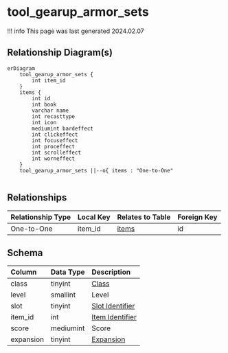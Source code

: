 # tool_gearup_armor_sets

!!! info
	This page was last generated 2024.02.07

## Relationship Diagram(s)

```mermaid
erDiagram
    tool_gearup_armor_sets {
        int item_id
    }
    items {
        int id
        int book
        varchar name
        int recasttype
        int icon
        mediumint bardeffect
        int clickeffect
        int focuseffect
        int proceffect
        int scrolleffect
        int worneffect
    }
    tool_gearup_armor_sets ||--o{ items : "One-to-One"


```


## Relationships

| Relationship Type | Local Key | Relates to Table | Foreign Key |
| :--- | :--- | :--- | :--- |
| One-to-One | item_id | [items](../../schema/items/items.md) | id |


## Schema

| Column | Data Type | Description |
| :--- | :--- | :--- |
| class | tinyint | [Class](../../../../server/player/class-list) |
| level | smallint | Level |
| slot | tinyint | [Slot Identifier](../../../../server/inventory/inventory-slots) |
| item_id | int | [Item Identifier](../../schema/items/items.md) |
| score | mediumint | Score |
| expansion | tinyint | [Expansion](../../../../server/operation/expansion-list) |

